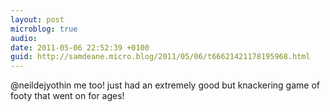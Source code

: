 ```yaml
---
layout: post
microblog: true
audio: 
date: 2011-05-06 22:52:39 +0100
guid: http://samdeane.micro.blog/2011/05/06/t66621421178195968.html
---
```

@neildejyothin me too! just had an extremely good but knackering game of footy that went on for ages!
